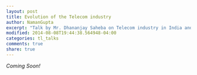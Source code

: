 ```yaml
---
layout: post
title: Evolution of the Telecom industry
author: NamanGupta
excerpt: "Talk by Mr. Dhananjay Saheba on Telecom industry in India and it's Evolution"
modified: 2014-08-08T19:44:38.564948-04:00
categories: tl_talks
comments: true
share: true
---
```


_Coming Soon!_

